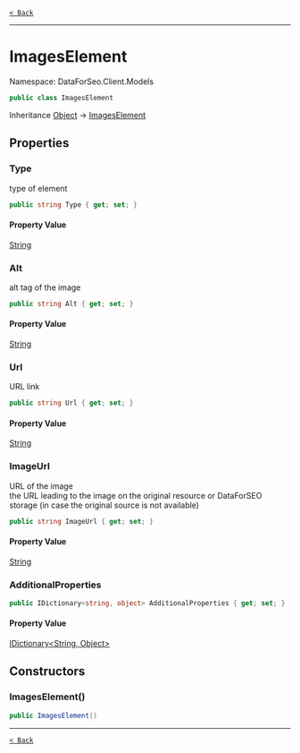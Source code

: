 [`< Back`](./)

---

# ImagesElement

Namespace: DataForSeo.Client.Models

```csharp
public class ImagesElement
```

Inheritance [Object](https://docs.microsoft.com/en-us/dotnet/api/system.object) → [ImagesElement](./dataforseo.client.models.imageselement)

## Properties

### **Type**

type of element

```csharp
public string Type { get; set; }
```

#### Property Value

[String](https://docs.microsoft.com/en-us/dotnet/api/system.string)<br>

### **Alt**

alt tag of the image

```csharp
public string Alt { get; set; }
```

#### Property Value

[String](https://docs.microsoft.com/en-us/dotnet/api/system.string)<br>

### **Url**

URL link

```csharp
public string Url { get; set; }
```

#### Property Value

[String](https://docs.microsoft.com/en-us/dotnet/api/system.string)<br>

### **ImageUrl**

URL of the image
 <br>the URL leading to the image on the original resource or DataForSEO storage (in case the original source is not available)

```csharp
public string ImageUrl { get; set; }
```

#### Property Value

[String](https://docs.microsoft.com/en-us/dotnet/api/system.string)<br>

### **AdditionalProperties**

```csharp
public IDictionary<string, object> AdditionalProperties { get; set; }
```

#### Property Value

[IDictionary&lt;String, Object&gt;](https://docs.microsoft.com/en-us/dotnet/api/system.collections.generic.idictionary-2)<br>

## Constructors

### **ImagesElement()**

```csharp
public ImagesElement()
```

---

[`< Back`](./)
